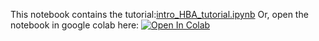 
This notebook contains the tutorial:[intro_HBA_tutorial.ipynb](intro_HBA_tutorial.ipynb)
Or, open the notebook in google colab here: [![Open In Colab](https://colab.research.google.com/assets/colab-badge.svg)](https://colab.research.google.com/github/afarah18/HBA-for-GWs-tutorial/blob/main/intro_HBA_tutorial.ipynb)
